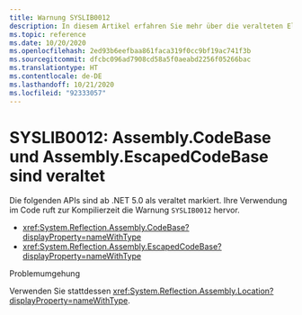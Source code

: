 ```yaml
---
title: Warnung SYSLIB0012
description: In diesem Artikel erfahren Sie mehr über die veralteten Elemente, die zur Kompilierzeit die Warnung SYSLIB0012 generieren.
ms.topic: reference
ms.date: 10/20/2020
ms.openlocfilehash: 2ed93b6eefbaa861faca319f0cc9bf19ac741f3b
ms.sourcegitcommit: dfcbc096ad7908cd58a5f0aeabd2256f05266bac
ms.translationtype: HT
ms.contentlocale: de-DE
ms.lasthandoff: 10/21/2020
ms.locfileid: "92333057"
---
```

# <a name="syslib0012-assemblycodebase-and-assemblyescapedcodebase-are-obsolete"></a>SYSLIB0012: Assembly.CodeBase und Assembly.EscapedCodeBase sind veraltet

Die folgenden APIs sind ab .NET 5.0 als veraltet markiert. Ihre Verwendung im Code ruft zur Kompilierzeit die Warnung `SYSLIB0012` hervor.

- <xref:System.Reflection.Assembly.CodeBase?displayProperty=nameWithType>
- <xref:System.Reflection.Assembly.EscapedCodeBase?displayProperty=nameWithType>

Problemumgehung

Verwenden Sie stattdessen <xref:System.Reflection.Assembly.Location?displayProperty=nameWithType>.

